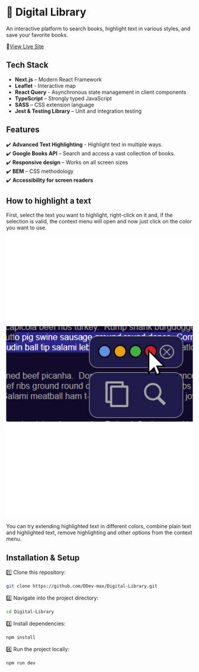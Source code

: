 # 📖 Digital Library

An interactive platform to search books, highlight text in various styles, and save your favorite books.

🔗[View Live Site](github.com)

## **Tech Stack**

- **Next.js** – Modern React Framework
- **Leaflet** - Interactive map
- **React Query** - Asynchronous state management in client components
- **TypeScript** – Strongly typed JavaScript
- **SASS** – CSS extension language
- **Jest & Testing Library** – Unit and integration testing

## Features

✔️ **Advanced Text Highlighting** - Highlight text in multiple ways.  
✔️ **Google Books API** – Search and access a vast collection of books.  
✔️ **Responsive design** – Works on all screen sizes  
✔️ **BEM** – CSS methodology  
✔️ **Accessibility for screen readers**

## **How to highlight a text**

First, select the text you want to highlight, right-click on it and, if the selection is valid, the context menu will open and now just click on the color you want to use.

![Web screenshot](highlightScreenshot.png)

You can try extending highlighted text in different colors, combine plain text and highlighted text, remove highlighting and other options from the context menu.

## **Installation & Setup**

1️⃣ Clone this repository:

```bash
git clone https://github.com/DDev-max/Digital-Library.git
```

2️⃣ Navigate into the project directory:

```bash
cd Digital-Library
```

3️⃣ Install dependencies:

```bash
npm install
```

4️⃣ Run the project locally:

```bash
npm run dev
```
